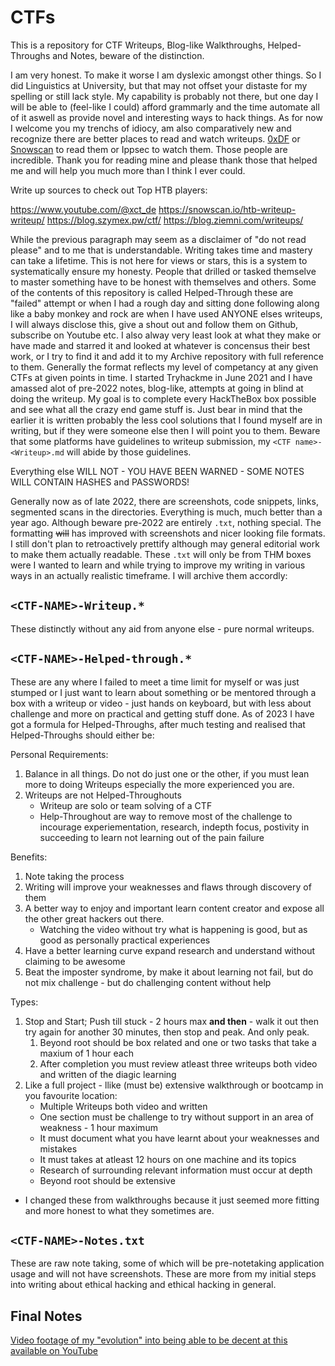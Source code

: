 # CTFs


This is a repository for CTF Writeups, Blog-like Walkthroughs, Helped-Throughs and Notes, beware of the distinction.

I am very honest. To make it worse I am dyslexic amongst other things. So I did Linguistics at University, but that may not offset your distaste for my spelling or still lack style. My capability is probably not there, but one day I will be able to (feel-like I could) afford grammarly and the time automate all of it aswell as provide novel and interesting ways to hack things. As for now I welcome you my trenchs of idiocy, am also comparatively new and recognize there are better places to read and watch writeups. [0xDF](https://0xdf.gitlab.io/) or [Snowscan](https://snowscan.io/) to read them or Ippsec to watch them. Those people are incredible. Thank you for reading mine and please thank those that helped me and will help you much more than I think I ever could.

Write up sources to check out Top HTB players:

https://www.youtube.com/@xct_de
https://snowscan.io/htb-writeup-writeup/
https://blog.szymex.pw/ctf/
https://blog.ziemni.com/writeups/


While the previous paragraph may seem as a disclaimer of "do not read please" and to me that is understandable. Writing takes time and mastery can take a lifetime. This is not here for views or stars, this is a system to systematically ensure my honesty. People that drilled or tasked themselve to master something have to be honest with themselves and others. Some of the contents of this repository is called Helped-Through these are "failed" attempt or when I had a rough day and sitting done following along like a baby monkey and rock are when I have used ANYONE elses writeups, I will always disclose this, give a shout out and follow them on Github, subscribe on Youtube etc. I also alway very least look at what they make or have made and starred it and looked at whatever is concensus their best work, or I try to find it and add it to my Archive repository with full reference to them. Generally the format reflects my level of competancy at any given CTFs at given points in time. I started Tryhackme in June 2021 and I have amassed alot of pre-2022 notes, blog-like, attempts at going in blind at doing the writeup. My goal is to complete every HackTheBox box possible and see what all the crazy end game stuff is. Just bear in mind that the earlier it is written probably the less cool solutions that I found myself are in writing, but if they were someone else then I will point you to them. Beware that some platforms have guidelines to writeup submission, my `<CTF name>-<Writeup>.md` will abide by those guidelines. 

Everything else WILL NOT - YOU HAVE BEEN WARNED - SOME NOTES WILL CONTAIN HASHES and PASSWORDS! 

Generally now as of late 2022, there are screenshots, code snippets, links, segmented scans in the directories. Everything is much, much better than a year ago. Although beware pre-2022 are entirely `.txt`, nothing special. The formatting <s>will</s> has improved with screenshots and nicer looking file formats. I still don't plan to retroactively prettify although may general editorial work to make them actually readable. These `.txt` will only be from THM boxes were I wanted to learn and while trying to improve my writing in various ways in an actually realistic timeframe. I will archive them accordly:

## `<CTF-NAME>-Writeup.*`    

These distinctly without any aid from anyone else - pure normal writeups.
  
## `<CTF-NAME>-Helped-through.*`     

These are any where I failed to meet a time limit for myself or was just stumped or I just want to learn about something or be mentored through a box with a writeup or video - just hands on keyboard, but with less about challenge and more on practical and getting stuff done. As of 2023 I have got a formula for Helped-Throughs, after much testing and realised that Helped-Throughs should either be:

Personal Requirements: 
1. Balance in all things. Do not do just one or the other, if you must lean more to doing Writeups especially the more experienced you are. 
1. Writeups are not Helped-Throughouts 
	- Writeup are solo or team solving of a CTF
	- Help-Throughout are way to remove most of the challenge to incourage experiementation, research, indepth focus, postivity in succeeding to learn not learning out of the pain failure

Benefits:
1. Note taking the process
2. Writing will improve your weaknesses and flaws through discovery of them
3. A better way to enjoy and important learn content creator and expose all the other great hackers out there.
	-  Watching the video without try what is happening is good, but as good as personally practical experiences
4. Have a better learning curve expand research and understand without claiming to be awesome
5. Beat the imposter syndrome, by make it about learning not fail, but do not mix challenge - but do challenging content without help

Types:
1. Stop and Start; Push till stuck - 2 hours max **and then** - walk it out then try again for another 30 minutes, then stop and peak. And only peak.
	1. Beyond root should be box related and one or two tasks that take a maxium of 1 hour each 
	2. After completion you must review atleast three writeups both video and written of the diagic learning
2. Like a full project - llike (must be) extensive walkthrough or bootcamp in you favourite location:
	- Multiple Writeups both video and written
	- One section must be challenge to try without support in an area of weakness - 1 hour maximum
	- It must document what you have learnt about your weaknesses and mistakes 
	- It must takes at atleast 12 hours on one machine and its topics
	- Research of surrounding relevant information must occur at depth
	- Beyond root should be extensive

- I changed these from walkthroughs because it just seemed more fitting and more honest to what they sometimes are.

##  `<CTF-NAME>-Notes.txt`

 These are raw note taking, some of which will be pre-notetaking application usage and will not have screenshots. These are more from my initial steps into writing about ethical hacking and ethical hacking in general. 
 
  
## Final Notes

[Video footage of my "evolution" into being able to be decent at this available on YouTube ](https://www.youtube.com/embed/w22oOUzqbnc)